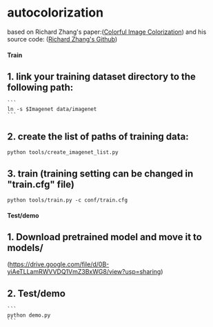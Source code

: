# autocolorization

based on Richard Zhang's paper:([Colorful Image Colorization](https://arxiv.org/pdf/1603.08511.pdf))
and his source code: ([Richard Zhang's Github](https://github.com/richzhang/colorization))

#### Train

## 1. link your training dataset directory to the following path:

	```
	ln -s $Imagenet data/imagenet
	```
  
## 2. create the list of paths of training data:

```
python tools/create_imagenet_list.py
```

## 3. train (training setting can be changed in "train.cfg" file)

```
python tools/train.py -c conf/train.cfg
```

#### Test/demo

## 1. Download pretrained model and move it to models/
(<a>https://drive.google.com/file/d/0B-yiAeTLLamRWVVDQ1VmZ3BxWG8/view?usp=sharing</a>)

## 2. Test/demo

	```
	python demo.py
	```
